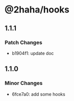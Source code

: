 # @2haha/hooks

## 1.1.1

### Patch Changes

- b1904f1: update doc

## 1.1.0

### Minor Changes

- 6fce7a0: add some hooks
